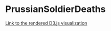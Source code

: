 # PrussianSoldierDeaths
[Link to the rendered D3.js visualization](https://turbomanson.github.io/PrussianSoldierDeaths/)
